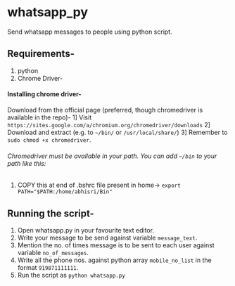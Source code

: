 # whatsapp_py

Send whatsapp messages to people using python script.

## Requirements-

1. python
2. Chrome Driver-

#### Installing chrome driver-

Download from the official page (preferred, though chromedriver is available in the repo)-
1] Visit ```https://sites.google.com/a/chromium.org/chromedriver/downloads```
2] Download and extract (e.g. to ```~/bin/``` or ```/usr/local/share/```)
3] Remember to ```sudo chmod +x chromedriver```.

###### Chromedriver must be available in your path. You can add ```~/bin``` to your path like this:

1. COPY this at end of .bshrc file present in home->
    ```export PATH="$PATH:/home/abhisri/Bin"```
    
## Running the script-

1. Open whatsapp.py in your favourite text editor.
2. Write your message to be send against variable ```message_text```.
3. Mention the no. of times message is to be sent to each user against variable ```no_of_messages```.
4. Write all the phone nos. against python array ```mobile_no_list``` in the format ```919871111111```.
5. Run the script as ```python whatsapp.py```
